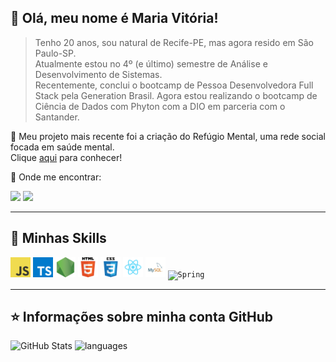 ## 💜 Olá, meu nome é <strong>Maria Vitória!</strong>

> Tenho 20 anos, sou natural de Recife-PE, mas agora resido em São Paulo-SP.<br>
> Atualmente estou no 4º (e último) semestre de Análise e Desenvolvimento de Sistemas.<br>
> Recentemente, conclui o bootcamp de Pessoa Desenvolvedora Full Stack pela Generation Brasil.
> Agora estou realizando o bootcamp de Ciência de Dados com Phyton com a DIO em parceria com o Santander.

🔭 Meu projeto mais recente foi a criação do Refúgio Mental, uma rede social focada em saúde mental.<br>
   Clique [aqui](https://refugiomental.vercel.app/) para conhecer!

💬 Onde me encontrar:<br>

<a href="https://www.linkedin.com/in/maria20vitoria/">
<img src="https://img.shields.io/badge/LinkedIn-0077B5?style=for-the-badge&logo=linkedin&logoColor=white" /></a>
<a href="mailto:mavi.04.02.03@gmail.com">
 <img src="https://img.shields.io/badge/Gmail-D14836?style=for-the-badge&logo=gmail&logoColor=white" /></a>

----

## 🚀 Minhas Skills


<code><img height="32" src="https://raw.githubusercontent.com/github/explore/80688e429a7d4ef2fca1e82350fe8e3517d3494d/topics/javascript/javascript.png" alt="Javascript"/></code>
<code><img height="32" src="https://raw.githubusercontent.com/github/explore/80688e429a7d4ef2fca1e82350fe8e3517d3494d/topics/typescript/typescript.png" alt="Typescript"/></code>
<code><img height="32" src="https://raw.githubusercontent.com/github/explore/80688e429a7d4ef2fca1e82350fe8e3517d3494d/topics/nodejs/nodejs.png" alt="Nodejs"/></code>
<code><img height="32" src="https://raw.githubusercontent.com/github/explore/80688e429a7d4ef2fca1e82350fe8e3517d3494d/topics/html/html.png" alt="HTML5"/></code>
<code><img height="32" src="https://raw.githubusercontent.com/github/explore/80688e429a7d4ef2fca1e82350fe8e3517d3494d/topics/css/css.png" alt="CSS"/></code>
<code><img height="32" src="https://raw.githubusercontent.com/github/explore/80688e429a7d4ef2fca1e82350fe8e3517d3494d/topics/react/react.png" alt="React"/></code>
<code><img height="32" src="https://raw.githubusercontent.com/github/explore/80688e429a7d4ef2fca1e82350fe8e3517d3494d/topics/mysql/mysql.png" alt="MySQL"/></code>
<code><img height="32" src="https://cdn.freebiesupply.com/logos/large/2x/spring-3-logo-png-transparent.png" alt="Spring"/></code>

---

## ⭐ Informações sobre minha conta GitHub
![GitHub Stats](https://github-readme-stats.vercel.app/api?username=mavisly&show_icons=true&theme=dark)
![languages](https://github-readme-stats.vercel.app/api/top-langs/?username=mavisly&hide=html&layout=compact&theme=dark)
